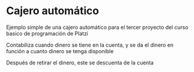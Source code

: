 # Cajero automático

Ejemplo simple de una cajero automático para el tercer proyecto del curso basico de programación de Platzi

Contabiliza cuando dinero se tiene en la cuenta, y se da el dinero en función a cuanto dinero se tenga disponible

Después de retirar el dinero, este se descuenta de la cuenta
